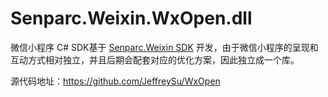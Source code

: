 Senparc.Weixin.WxOpen.dll
================

微信小程序 C# SDK基于 [Senparc.Weixin SDK](https://github.com/JeffreySu/WeiXinMPSDK) 开发，由于微信小程序的呈现和互动方式相对独立，并且后期会配套对应的优化方案，因此独立成一个库。

源代码地址：https://github.com/JeffreySu/WxOpen